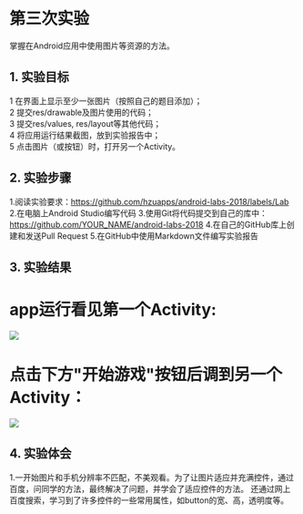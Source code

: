 # 第三次实验 
掌握在Android应用中使用图片等资源的方法。
## 1. 实验目标
1    在界面上显示至少一张图片（按照自己的题目添加）；  
2    提交res/drawable及图片使用的代码；  
3    提交res/values, res/layout等其他代码；  
4    将应用运行结果截图，放到实验报告中；  
5    点击图片（或按钮）时，打开另一个Activity。  

## 2. 实验步骤
1.阅读实验要求：https://github.com/hzuapps/android-labs-2018/labels/Lab
2.在电脑上Android Studio编写代码
3.使用Git将代码提交到自己的库中：https://github.com/YOUR_NAME/android-labs-2018
4.在自己的GitHub库上创建和发送Pull Request
5.在GitHub中使用Markdown文件编写实验报告

## 3. 实验结果
# app运行看见第一个Activity:
![](https://github.com/xuguh/android-labs-2018/blob/master/soft1614080902226/Soft1614080902226Activity/jietu1.png)
# 点击下方"开始游戏"按钮后调到另一个Activity：
![](https://github.com/xuguh/android-labs-2018/blob/master/soft1614080902226/Soft1614080902226Activity/jietu2.png)

## 4. 实验体会
 1.一开始图片和手机分辨率不匹配，不美观看。为了让图片适应并充满控件，通过百度，问同学的方法，最终解决了问题，并学会了适应控件的方法。
 还通过网上百度搜索，学习到了许多控件的一些常用属性，如button的宽、高，透明度等。
